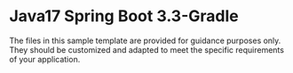 # Java17 Spring Boot 3.3-Gradle
The files in this sample template are provided for guidance purposes only. They should be customized and adapted to meet the specific requirements of your application.
